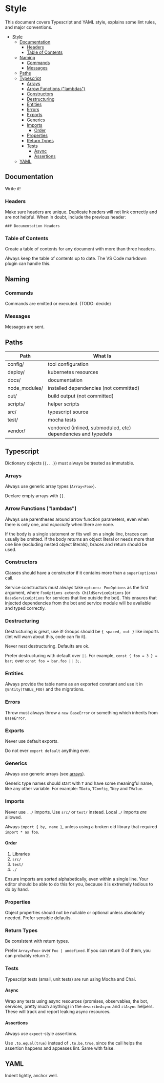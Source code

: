 # Style

This document covers Typescript and YAML style, explains some lint rules, and major conventions.

- [Style](#style)
  - [Documentation](#documentation)
    - [Headers](#headers)
    - [Table of Contents](#table-of-contents)
  - [Naming](#naming)
    - [Commands](#commands)
    - [Messages](#messages)
  - [Paths](#paths)
  - [Typescript](#typescript)
    - [Arrays](#arrays)
    - [Arrow Functions ("lambdas")](#arrow-functions-%22lambdas%22)
    - [Constructors](#constructors)
    - [Destructuring](#destructuring)
    - [Entities](#entities)
    - [Errors](#errors)
    - [Exports](#exports)
    - [Generics](#generics)
    - [Imports](#imports)
      - [Order](#order)
    - [Properties](#properties)
    - [Return Types](#return-types)
    - [Tests](#tests)
      - [Async](#async)
      - [Assertions](#assertions)
  - [YAML](#yaml)

## Documentation

Write it!

### Headers

Make sure headers are unique. Duplicate headers will not link correctly and are not helpful. When in doubt, include
the previous header:

`### Documentation Headers`

### Table of Contents

Create a table of contents for any document with more than three headers.

Always keep the table of contents up to date. The VS Code markdown plugin can handle this.

## Naming

### Commands

Commands are emitted or executed. (TODO: decide)

### Messages

Messages are sent.

## Paths

| Path          | What Is                                                       |
|---------------|---------------------------------------------------------------|
| config/       | tool configuration                                            |
| deploy/       | kubernetes resources                                          |
| docs/         | documentation                                                 |
| node_modules/ | installed dependencies (not committed)                        |
| out/          | build output (not committed)                                  |
| scripts/      | helper scripts                                                |
| src/          | typescript source                                             |
| test/         | mocha tests                                                   |
| vendor/       | vendored (inlined, submoduled, etc) dependencies and typedefs |

## Typescript

Dictionary objects (`{...}`) must always be treated as immutable.

### Arrays

Always use generic array types (`Array<Foo>`).

Declare empty arrays with `[]`.

### Arrow Functions ("lambdas")

Always use parentheses around arrow function parameters, even when there is only one, and *especially* when there are
none.

If the body is a single statement or fits well on a single line, braces can usually be omitted. If the body returns
an object literal or needs more than one line (excluding nested object literals), braces and return should be used.

### Constructors

Classes should have a constructor if it contains more than a `super(options)` call.

Service constructors must always take `options: FooOptions` as the first argument, where
`FooOptions extends ChildServiceOptions` (or `BaseServiceOptions` for services that live outside the bot).
This ensures that injected dependencies from the bot and service module will be available and typed correctly.

### Destructuring

Destructuring is great, use it! Groups should be `{ spaced, out }` like imports (lint will warn about this, code can
fix it).

Never nest destructuring. Defaults are ok.

Prefer destructuring with default over `||`. For example, `const { foo = 3 } = bar;` over `const foo = bar.foo || 3;`.

### Entities

Always provide the table name as an exported constant and use it in `@Entity(TABLE_FOO)` and the migrations.

### Errors

Throw must always throw a `new BaseError` or something which inherits from `BaseError`.

### Exports

Never use default exports.

Do not ever `export default` anything ever.

### Generics

Always use generic arrays (see [arrays](#arrays)).

Generic type names should start with `T` and have some meaningful name, like any other variable. For example: `TData`,
`TConfig`, `TKey` and `TValue`.

### Imports

Never use `../` imports. Use `src/` or `test/` instead. Local `./` imports _are_ allowed.

Always `import { by, name }`, unless using a broken old library that required `import * as foo`.

#### Order

1. Libraries
1. `src/`
1. `test/`
1. `./`

Ensure imports are sorted alphabetically, even within a single line. Your editor should be able to do this for you,
because it is extremely tedious to do by hand.

### Properties

Object properties should not be nullable or optional unless absolutely needed. Prefer sensible defaults.

### Return Types

Be consistent with return types.

Prefer `Array<Foo>` over `Foo | undefined`. If you can return 0 of them, you can probably return 2.

### Tests

Typescript tests (small, unit tests) are run using Mocha and Chai.

#### Async

Wrap any tests using async resources (promises, observables, the bot, services, pretty much anything) in the
`describeAsync` and `itAsync` helpers. These will track and report leaking async resources.

#### Assertions

Always use `expect`-style assertions.

Use `.to.equal(true)` instead of `.to.be.true`, since the call helps the assertion happens and appeases lint. Same with
false.

## YAML

Indent lightly, anchor well.
